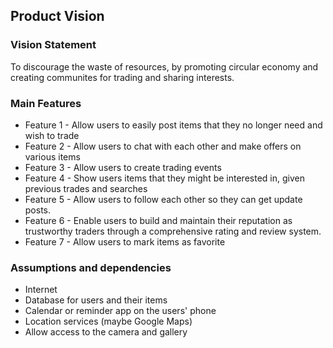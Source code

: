 
## Product Vision

### Vision Statement

To discourage the waste of resources, by promoting circular economy and creating communites for trading and sharing interests.

### Main Features
 - Feature 1 - Allow users to easily post items that they no longer need and wish to trade
 - Feature 2 - Allow users to chat with each other and make offers on various items
 - Feature 3 - Allow users to create trading events
 - Feature 4 - Show users items that they might be interested in, given previous trades and searches
 - Feature 5 - Allow users to follow each other so they can get update posts.
 - Feature 6 - Enable users to build and maintain their reputation as trustworthy traders through a comprehensive rating and review system.
 - Feature 7 - Allow users to mark items as favorite

### Assumptions and dependencies
- Internet
- Database for users and their items
- Calendar or reminder app on the users' phone
- Location services (maybe Google Maps)
- Allow access to the camera and gallery
